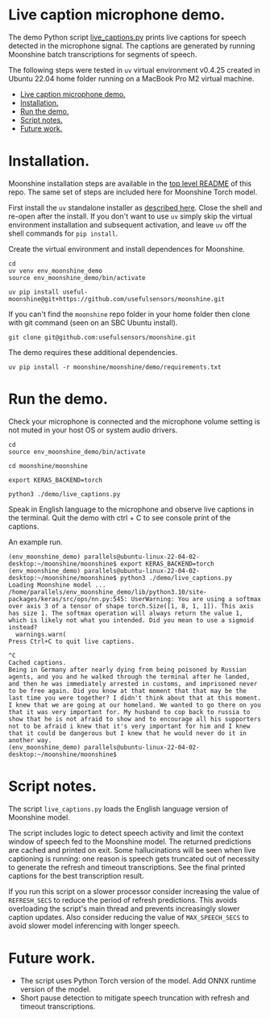 # Live caption microphone demo.

The demo Python script
[live_captions.py](/moonshine/demo/live_captions.py) prints live captions
for speech detected in the microphone signal.  The captions are generated by
running Moonshine batch transcriptions for segments of speech.

The following steps were tested in `uv` virtual environment v0.4.25 created in
Ubuntu 22.04 home folder running on a MacBook Pro M2 virtual machine.

- [Live caption microphone demo.](#live-caption-microphone-demo)
- [Installation.](#installation)
- [Run the demo.](#run-the-demo)
- [Script notes.](#script-notes)
- [Future work.](#future-work)

# Installation.

Moonshine installation steps are available in the
[top level README](/README.md) of this repo.  The same set of steps are included here for Moonshine Torch model.

First install the `uv` standalone installer as
[described here](https://github.com/astral-sh/uv?tab=readme-ov-file#installation).
Close the shell and re-open after the install.  If you don't want to use `uv`
simply skip the virtual environment installation and subsequent activation, and
leave `uv` off the shell commands for `pip install`.

Create the virtual environment and install dependences for Moonshine.
```console
cd
uv venv env_moonshine_demo
source env_moonshine_demo/bin/activate

uv pip install useful-moonshine@git+https://github.com/usefulsensors/moonshine.git
```

If you can't find the `moonshine` repo folder in your home folder then clone
with git command (seen on an SBC Ubuntu install).
```
git clone git@github.com:usefulsensors/moonshine.git
```

The demo requires these additional dependencies.
```console
uv pip install -r moonshine/moonshine/demo/requirements.txt
```

# Run the demo.

Check your microphone is connected and the microphone volume setting is not
muted in your host OS or system audio drivers.
```console
cd
source env_moonshine_demo/bin/activate

cd moonshine/moonshine

export KERAS_BACKEND=torch

python3 ./demo/live_captions.py
```
Speak in English language to the microphone and observe live captions in the
terminal.  Quit the demo with ctrl + C to see console print of the captions.

An example run.
```console
(env_moonshine_demo) parallels@ubuntu-linux-22-04-02-desktop:~/moonshine/moonshine$ export KERAS_BACKEND=torch
(env_moonshine_demo) parallels@ubuntu-linux-22-04-02-desktop:~/moonshine/moonshine$ python3 ./demo/live_captions.py
Loading Moonshine model ...
/home/parallels/env_moonshine_demo/lib/python3.10/site-packages/keras/src/ops/nn.py:545: UserWarning: You are using a softmax over axis 3 of a tensor of shape torch.Size([1, 8, 1, 1]). This axis has size 1. The softmax operation will always return the value 1, which is likely not what you intended. Did you mean to use a sigmoid instead?
  warnings.warn(
Press Ctrl+C to quit live captions.

^C
Cached captions.
Being in Germany after nearly dying from being poisoned by Russian agents, and you and he walked through the terminal after he landed, and then he was immediately arrested in customs, and imprisoned never to be free again. Did you know at that moment that that may be the last time you were together? I didn't think about that at this moment. I knew that we are going at our homeland. We wanted to go there on you that it was very important for. My husband to cop back to russia to show that he is not afraid to show and to encourage all his supporters not to be afraid i knew that it's very important for him and I knew that it could be dangerous but I knew that he would never do it in another way.
(env_moonshine_demo) parallels@ubuntu-linux-22-04-02-desktop:~/moonshine/moonshine$
```

# Script notes.

The script `live_captions.py` loads the English language version of Moonshine
model.

The script includes logic to detect speech activity and limit the context window
of speech fed to the Moonshine model.  The returned predictions are cached and
printed on exit.  Some hallucinations will be seen when live captioning is
running: one reason is speech gets truncated out of necessity to generate the refresh and timeout transcriptions.  See the final printed captions for the best
transcription result.

If you run this script on a slower processor consider increasing the value of
`REFRESH_SECS` to reduce the period of refresh predictions.  This avoids
overloading the script's main thread and prevents increasingly slower caption
updates.  Also consider reducing the value of `MAX_SPEECH_SECS` to avoid slower
model inferencing with longer speech.

# Future work.

* The script uses Python Torch version of the model.  Add ONNX runtime version of the model.
* Short pause detection to mitigate speech truncation with refresh and timeout transcriptions.
